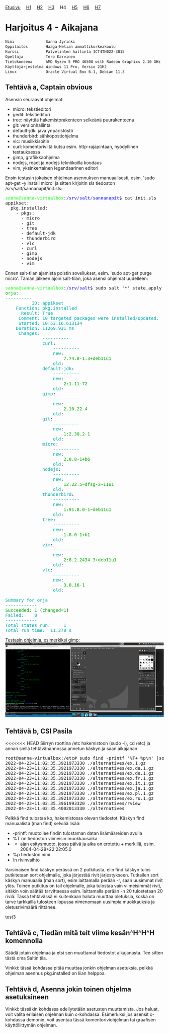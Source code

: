 [Etusivu](http://jyrinsan.github.io/palvelintenhallinta/index.html) 
&emsp;[H1](http://jyrinsan.github.io/palvelintenhallinta/h1.html)
&emsp;[H2](http://jyrinsan.github.io/palvelintenhallinta/h2.html)
&emsp;[H3](http://jyrinsan.github.io/palvelintenhallinta/h3.html)
&emsp;H4
&emsp;[H5](http://jyrinsan.github.io/palvelintenhallinta/h5.html)
&emsp;[H6](http://jyrinsan.github.io/palvelintenhallinta/h6.html)
&emsp;[H7](http://jyrinsan.github.io/palvelintenhallinta/h7.html)


# Harjoitus 4 - Aikajana

```
Nimi              Sanna Jyrinki
Oppilaitos        Haaga-Helian ammattikorkeakoulu
Kurssi            Palvelinten hallinta ICT4TN022-3015
Opettaja          Tero Karvinen
Tietokoneena      AMD Ryzen 5 PRO 4650U with Radeon Graphics 2.10 GHz
Käyttöjärjestelmä Windows 11 Pro, Versio 21H2
Linux             Oracle Virtual Box 6.1, Debian 11.3
```

## Tehtävä a, Captain obvious

Asensin seuraavat ohjelmat:
- micro: tekstieditori
- gedit: tekstieditori
- tree: näyttää hakemistorakenteen selkeänä puurakenteena
- git: versionhallinta
- default-jdk: java ynpäristöstö
- thunderbird: sähköpostiohjelma
- vlc: musiikkisoitin
- curl: komentoriviltä kutsu esim. http-rajapintaan, hyödyllinen testauksessa
- gimp, grafiikkaohjelma
- nodejs, react ja nodejs tekniikoilla koodaus
- vim, yksinkertainen legendaarinen editori

Ensin testasin jokaisen ohjelman asennuksen manuaalisesti, esim. 'sudo apt-get -y install micro' ja sitten kirjoitin sls tiedoston /srv/salt/sannanapit/init.sls:

<pre><font color="#55FF55"><b>sanna@sanna-virtualbox</b></font>:<font color="#5555FF"><b>/srv/salt/sannanapit</b></font>$ cat init.sls 
appikset:
  pkg.installed:
    - pkgs:
      - micro
      - git
      - tree
      - default-jdk
      - thunderbird
      - vlc
      - curl
      - gimp
      - nodejs
      - vim
</pre>      

Ennen salt-tilan ajamista poistin sovellukset, esim. 'sudo apt-get purge micro'. Tämän jälkeen ajoin salt-tilan, joka asensi ohjelmat uudelleen:

<pre><font color="#55FF55"><b>sanna@sanna-virtualbox</b></font>:<font color="#5555FF"><b>/srv/salt</b></font>$ sudo salt &apos;*&apos; state.apply sannanapit
<font color="#00AA00">orja:</font>
<font color="#00AAAA">----------</font>
    <font color="#00AAAA">      ID: appikset</font>
    <font color="#00AAAA">Function: pkg.installed</font>
    <font color="#00AAAA">  Result: True</font>
    <font color="#00AAAA"> Comment: 10 targeted packages were installed/updated.</font>
    <font color="#00AAAA"> Started: 10:53:16.613134</font>
    <font color="#00AAAA">Duration: 11269.931 ms</font>
<font color="#00AAAA">     Changes:   </font>
<font color="#00AAAA">              ----------</font>
              <font color="#00AAAA">curl</font>:
                  <font color="#00AAAA">----------</font>
                  <font color="#00AAAA">new</font>:
                      <font color="#00AA00">7.74.0-1.3+deb11u1</font>
                  <font color="#00AAAA">old</font>:
              <font color="#00AAAA">default-jdk</font>:
                  <font color="#00AAAA">----------</font>
                  <font color="#00AAAA">new</font>:
                      <font color="#00AA00">2:1.11-72</font>
                  <font color="#00AAAA">old</font>:
              <font color="#00AAAA">gimp</font>:
                  <font color="#00AAAA">----------</font>
                  <font color="#00AAAA">new</font>:
                      <font color="#00AA00">2.10.22-4</font>
                  <font color="#00AAAA">old</font>:
              <font color="#00AAAA">git</font>:
                  <font color="#00AAAA">----------</font>
                  <font color="#00AAAA">new</font>:
                      <font color="#00AA00">1:2.30.2-1</font>
                  <font color="#00AAAA">old</font>:
              <font color="#00AAAA">micro</font>:
                  <font color="#00AAAA">----------</font>
                  <font color="#00AAAA">new</font>:
                      <font color="#00AA00">2.0.8-1+b6</font>
                  <font color="#00AAAA">old</font>:
              <font color="#00AAAA">nodejs</font>:
                  <font color="#00AAAA">----------</font>
                  <font color="#00AAAA">new</font>:
                      <font color="#00AA00">12.22.5~dfsg-2~11u1</font>
                  <font color="#00AAAA">old</font>:
              <font color="#00AAAA">thunderbird</font>:
                  <font color="#00AAAA">----------</font>
                  <font color="#00AAAA">new</font>:
                      <font color="#00AA00">1:91.8.0-1~deb11u1</font>
                  <font color="#00AAAA">old</font>:
              <font color="#00AAAA">tree</font>:
                  <font color="#00AAAA">----------</font>
                  <font color="#00AAAA">new</font>:
                      <font color="#00AA00">1.8.0-1+b1</font>
                  <font color="#00AAAA">old</font>:
              <font color="#00AAAA">vim</font>:
                  <font color="#00AAAA">----------</font>
                  <font color="#00AAAA">new</font>:
                      <font color="#00AA00">2:8.2.2434-3+deb11u1</font>
                  <font color="#00AAAA">old</font>:
              <font color="#00AAAA">vlc</font>:
                  <font color="#00AAAA">----------</font>
                  <font color="#00AAAA">new</font>:
                      <font color="#00AA00">3.0.16-1</font>
                  <font color="#00AAAA">old</font>:

<font color="#00AAAA">Summary for orja</font>
<font color="#00AAAA">------------</font>
<font color="#00AA00">Succeeded: 1</font> (<font color="#00AA00">changed=1</font>)
<font color="#00AAAA">Failed:    0</font>
<font color="#00AAAA">------------</font>
<font color="#00AAAA">Total states run:     1</font>
<font color="#00AAAA">Total run time:  11.270 s</font>
</pre>

Testasin ohjelmia, esimerkiksi gimp:
![Image](h4_images/h4_1.PNG)

## Tehtävä b, CSI Pasila

<<<<<<< HEAD
Siirryn roottina /etc hakemistoon (sudo -i), cd /etc) ja annan siellä tehtävänannossa annetun käskyn ja saan aikajanan

<pre>root@sanna-virtualbox:/etc# sudo find -printf &apos;%T+ %p\n&apos; |sort |tail
2022-04-23+11:02:35.3921973330 ./alternatives/ex.1.gz
2022-04-23+11:02:35.3921973330 ./alternatives/ex.da.1.gz
2022-04-23+11:02:35.3921973330 ./alternatives/ex.de.1.gz
2022-04-23+11:02:35.3921973330 ./alternatives/ex.fr.1.gz
2022-04-23+11:02:35.3921973330 ./alternatives/ex.it.1.gz
2022-04-23+11:02:35.3921973330 ./alternatives/ex.ja.1.gz
2022-04-23+11:02:35.3921973330 ./alternatives/ex.pl.1.gz
2022-04-23+11:02:35.3921973330 ./alternatives/ex.ru.1.gz
2022-04-23+11:02:35.3961993320 ./alternatives/rview
2022-04-23+11:02:35.4002013330 ./alternatives
</pre>

Pelkkä find tulostaa ko, hakemistossa olevan tiedostot. Käskyn find manuaalista (man find) selviää lisää:
- -printf:  muotoilee findin tulostaman datan lisämääreiden avulla
- %T on tiedoston viimeisin muokkausaika
- + ajan esitysmuoto, jossa päivä ja aika on erotettu + merkillä, esim. 2004-04-28+22:22:05.0
- %p tiedoston nimi 
- \n rivinvaihto

Varsinaisen find käskyn perässä on 2 putkitusta, elin find käskyn tulos putkitetaan sort ohjelmalle, joka järjestää rivit järjestykseen. Tutkailen sort käskyn manuaalia (man sort), esim laittamalla perään -r, saan uusimmat rivit ylös. Toinen putkitus on tail ohjelmalle, joka tulostaa vain viimeisimmät rivit, sitäkin voin säätää tarvittaessa esim. laittamalla perään -n 20 tulostetaan 20 riviä. Tässä tehtävässä ei kuitenkaan haluta muuttaa oletuksia, koska on tarve tarkkailla tulosteen lopussa nimenomaan uusimpia muokkauksia ja oletusrivimäärä riittänee.

test3

## Tehtävä c, Tiedän mitä teit viime kesän^H^H^H komennolla

Säädä jotain ohjelmaa ja etsi sen muuttamat tiedostot aikajanasta. Tee sitten tästä oma Saltin tila.

Vinkki: tässä kohdassa pitää muuttaa jonkin ohjelman asetuksia, pelkkä ohjelman asennus pkg.installed on liian helppoa.

## Tehtävä d, Asenna jokin toinen ohjelma asetuksineen

Vinkki: tässäkin kohdassa edellytetään asetusten muuttamista. Jos haluat, voit valita erilaisen ohjelman kuin c-kohdassa. Esimerkiksi jos asensit c-kohdassa demonin, voit asentaa tässä komentoriviohjelman tai graafisen käyttöliittymän ohjelman.